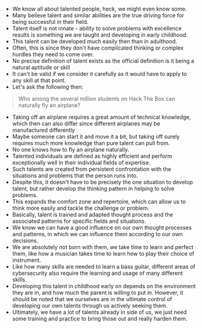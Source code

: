 - We know all about talented people, heck, we might even know some.
- Many believe talent and similar abilities are the true driving force for being successful in their field.
- Talent itself is not innate - ability to solve problems with excellence results is something we are taught and developing in early childhood.
- This talent can be developed much easily then than in adulthood.
- Often, this is since they don't have complicated thinking or complex hurdles they need to come over.
- No precise definition of talent exists as the official definition is it being a natural aptitude or skill
- It can't be valid if we consider it carefully as it would have to apply to any skill at that point.
- Let's ask the following then:

> Who among the several million students on Hack The Box can naturally fly an airplane?

- Taking off an airplane requires a great amount of technical knowledge, which then can also differ since different airplanes may be manufactured differently
- Maybe someone can start it and move it a bit, but taking off surely requires much more knowledge than pure talent can pull from.
- No one knows how to fly an airplane naturally.
- Talented individuals are defined as highly efficient and perform exceptionally well in their individual fields of expertise.
- Such talents are created from persistent confrontation with the situations and problems that the person runs into.
- Despite this, it doesn't have to be precisely the one situation to develop talent, but rather develop the thinking pattern in helping to solve problems.
- This expands the comfort zone and repertoire, which can allow us to think more easily and tackle the challenge or problem.
- Basically, talent is trained and adapted thought process and the associated patterns for specific fields and situations.
- We know we can have a good influence on our own thought processes and patterns, in which we can influence them according to our own decisions.
- We are absolutely not born with them, we take time to learn and perfect them, like how a musician takes time to learn how to play their choice of instrument.
- Like how many skills are needed to learn a bass guitar, different areas of cybersecurity also require the learning and usage of many different skills.
- Developing this talent in childhood early on depends on the environment they are in, and how much the parent is willing to put in. However, it should be noted that we ourselves are in the ultimate control of developing our own talents through us actively seeking them.
- Ultimately, we have a lot of talents already in side of us, we just need some training and practice to bring those out and really harden them.